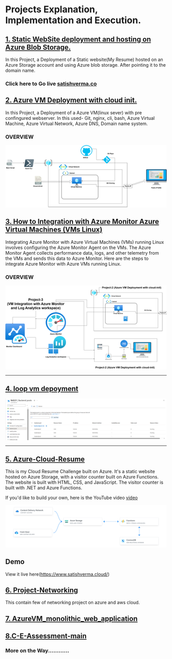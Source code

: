 # Projects Explanation, Implementation and Execution.

## [1. Static WebSite deployment and hosting on Azure Blob Storage.](https://github.com/satishvermacoen/Azure-Projects/tree/main/1.%20Static%20WebSite%20deployment%20and%20hosting%20on%20Azure%20Blob%20Storage)
In this Project, a Deployment of a Static website(My Resume) hosted on an Azure Storage account and using Azure blob storage. After pointing it to the domain name.
### Click here to Go live [satishverma.co](http://satishvermacloudlearning.shop)

## [2. Azure VM Deployment with cloud init.](https://github.com/satishvermacoen/Azure-Projects/tree/main/2.%20Azure%20VM%20Deployment%20with%20cloud%20init)
In this Project, a Deployment of a Azure VM(linux sever) with pre confingured webserver. In this used- Git, nginx, cli, bash, Azure Virtual Machine, Azure Virtual Network, Azure DNS, Domain name system.
### OVERVIEW
![Overview](2.%20Azure%20VM%20Deployment%20with%20cloud%20init/img/draw.png)

## [3. How to Integration with Azure Monitor Azure Virtual Machines (VMs Linux)](https://github.com/satishvermacoen/Azure-Projects/tree/main/3.%20VM%20Integration%20with%20Azure%20monitor%20and%20Log%20Analytics%20workspace)
Integrating Azure Monitor with Azure Virtual Machines (VMs) running Linux involves configuring the Azure Monitor Agent on the VMs. The Azure Monitor Agent collects performance data, logs, and other telemetry from the VMs and sends this data to Azure Monitor. Here are the steps to integrate Azure Monitor with Azure VMs running Linux.
### OVERVIEW
![Overview](3.%20VM%20Integration%20with%20Azure%20monitor%20and%20Log%20Analytics%20workspace/img/3.VM-Integration%20with%20Azure%20Monitor.png)

-------------------------------
## [4. loop vm depoyment](https://github.com/satishvermacoen/Azure-Projects/tree/main//4.%20loop%20vm%20depoyment)

![Overview](/4.%20loop%20vm%20depoyment/img.png)

-------------------------------
## [5. Azure-Cloud-Resume](https://github.com/satishvermacoen/Azure-Cloud-Resume.git)

This is my Cloud Resume Challenge built on Azure. It's a static website hosted on Azure Storage, with a visitor counter built on Azure Functions. The website is built with HTML, CSS, and JavaScript. The visitor counter is built with .NET and Azure Functions. 

If you'd like to build your own, here is the YouTube video [video](https://youtu.be/ieYrBWmkfno) 

![architecture](5.Azure-Cloud-Resume/architecture.png)
## Demo

View it live here(https://www.satishverma.cloud/)

## [6. Project-Networking](./6.Project-networking/)

This contain few of networking project on azure and aws cloud.

## [7. AzureVM_monolithic_web_application](./7.AzureVM_monolithic_web_application/)

## [8.C-E-Assessment-main](./8.C-E-Assessment-main/)


### More on the Way............
